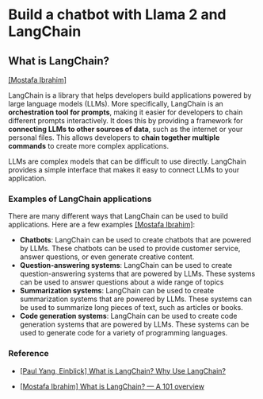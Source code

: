 
# Build a chatbot with Llama 2 and LangChain



## What is LangChain?

[[Mostafa Ibrahim]][What is LangChain? — A 101 overview]

LangChain is a library that helps developers build applications powered by large language models (LLMs).
More specifically, LangChain is an **orchestration tool for prompts**, making it easier for developers to chain different prompts interactively. It does this by providing a framework for **connecting LLMs to other sources of data**, such as the internet or your personal files. This allows developers to **chain together multiple commands** to create more complex applications.

LLMs are complex models that can be difficult to use directly. LangChain provides a simple interface that makes it easy to connect LLMs to your application.


### Examples of LangChain applications

There are many different ways that LangChain can be used to build applications. Here are a few examples [[Mostafa Ibrahim]][What is LangChain? — A 101 overview]:
* **Chatbots**: LangChain can be used to create chatbots that are powered by LLMs. These chatbots can be used to provide customer service, answer questions, or even generate creative content.
* **Question-answering systems**: LangChain can be used to create question-answering systems that are powered by LLMs. These systems can be used to answer questions about a wide range of topics
* **Summarization systems**: LangChain can be used to create summarization systems that are powered by LLMs. These systems can be used to summarize long pieces of text, such as articles or books.
* **Code generation systems**: LangChain can be used to create code generation systems that are powered by LLMs. These systems can be used to generate code for a variety of programming languages.


### Reference

* [What is LangChain? Why Use LangChain?]: https://www.einblick.ai/blog/what-is-langchain-why-use-it/#:~:text=At%20a%20high%20level%2C%20LangChain,way%20to%20build%20user%20interfaces.
[[Paul Yang, Einblick] What is LangChain? Why Use LangChain?](https://www.einblick.ai/blog/what-is-langchain-why-use-it/#:~:text=At%20a%20high%20level%2C%20LangChain,way%20to%20build%20user%20interfaces.)


* [What is LangChain? — A 101 overview]: https://medium.com/the-techlife/what-is-langchain-a-101-overview-c2bed339b08f
[[Mostafa Ibrahim] What is LangChain? — A 101 overview](https://medium.com/the-techlife/what-is-langchain-a-101-overview-c2bed339b08f)








